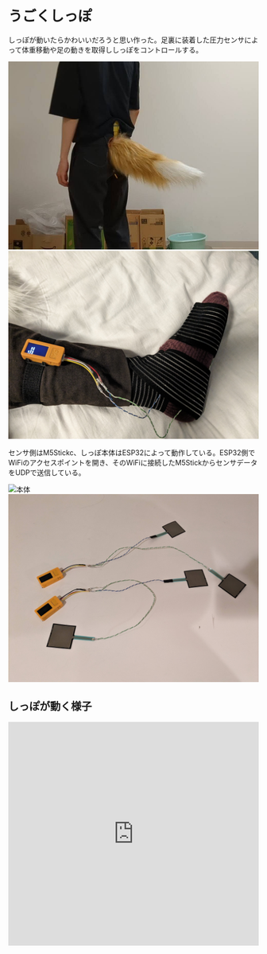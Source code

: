 # うごくしっぽ
<!--description
しっぽが動いたらかわいいなと思って作った
description-->

しっぽが動いたらかわいいだろうと思い作った。足裏に装着した圧力センサによって体重移動や足の動きを取得ししっぽをコントロールする。

![しっぽを装着した様子](./thumbnail.jpg)
![センサを足に装着した様子](./003.jpg)

センサ側はM5Stickc、しっぽ本体はESP32によって動作している。ESP32側でWiFiのアクセスポイントを開き、そのWiFiに接続したM5StickからセンサデータをUDPで送信している。

![本体](./001.jpg)
![センサ](./002.jpg)


## しっぽが動く様子


<iframe width="100%" height="450" src="https://www.youtube.com/embed/6IAS9O0VAWA?si=iAGXkW9IFKYLFn09" title="YouTube video player" frameborder="0" allow="accelerometer; autoplay; clipboard-write; encrypted-media; gyroscope; picture-in-picture; web-share" referrerpolicy="strict-origin-when-cross-origin" allowfullscreen></iframe>